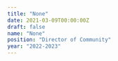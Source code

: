 ```yaml
---
title: "None"
date: 2021-03-09T00:00:00Z
draft: false
name: "None"
position: "Director of Community"
year: "2022-2023"
---
```


